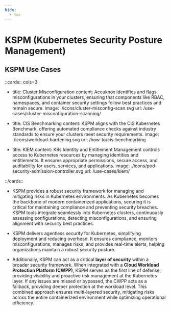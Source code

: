 ```yaml
---
hide:
  - toc
---
```


<style>
  .nt-card-title{
    text-align: center;
  }

  .nt-card-img img{
    color: #00025;
  }
</style>

# KSPM (Kubernetes Security Posture Management)

## **KSPM Use Cases**

::cards:: cols=3

- title: Cluster Misconfiguration
  content: Accuknox identifies and flags misconfigurations in your clusters, ensuring that components like RBAC, namespaces, and container security settings follow best practices and remain secure.
  image: ./icons/cluster-misconfig-scan.svg
  url: /use-cases/cluster-misconfiguration-scanning/

- title: CIS Benchmarking
  content: KSPM aligns with the CIS Kubernetes Benchmark, offering automated compliance checks against industry standards to ensure your clusters meet security requirements.
  image: ./icons/workload-hardening.svg
  url: /how-to/cis-benchmarking

- title: KIEM
  content: K8s Identity and Entitlement Management controls access to Kubernetes resources by managing identities and entitlements. It ensures appropriate permissions, secure access, and auditability for users, services, and applications.
  image: ./icons/pod-security-admission-controller.svg
  url: /use-cases/kiem/

::/cards::


- KSPM provides a robust security framework for managing and mitigating risks in Kubernetes environments. As Kubernetes becomes the backbone of modern containerized applications, securing it is critical for maintaining compliance and preventing security breaches. KSPM tools integrate seamlessly into Kubernetes clusters, continuously assessing configurations, detecting misconfigurations, and ensuring alignment with security best practices.

- KSPM delivers agentless security for Kubernetes, simplifying deployment and reducing overhead. It ensures compliance, monitors misconfigurations, manages risks, and provides real-time alerts, helping organizations maintain a robust security posture.

- Additionally, KSPM can act as a critical **layer of security** within a broader security framework. When integrated with a **Cloud Workload Protection Platform (CWPP)**, KSPM serves as the first line of defense, providing visibility and proactive risk management at the Kubernetes layer. If any issues are missed or bypassed, the CWPP acts as a fallback, providing deeper protection at the workload level. This combined approach ensures multi-layered security, mitigating risks across the entire containerized environment while optimizing operational efficiency.

